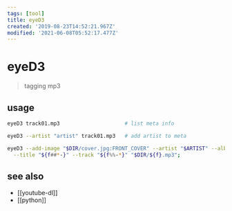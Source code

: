 ```yaml
---
tags: [tool]
title: eyeD3
created: '2019-08-23T14:52:21.967Z'
modified: '2021-06-08T05:52:17.477Z'
---
```


# eyeD3

> tagging mp3

## usage

```sh
eyeD3 track01.mp3                     # list meta info

eyeD3 --artist "artist" track01.mp3   # add artist to meta

eyeD3 --add-image "$DIR/cover.jpg:FRONT_COVER" --artist "$ARTIST" --album "$ALBUM" \
  --title "${f##*-}" --track "${f%%-*}" "$DIR/${f}.mp3";
```

## see also

- [[youtube-dl]]
- [[python]]
